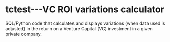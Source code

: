 # tctest---VC ROI variations calculator
SQL/Python code that calculates and displays variations (when data used is adjusted) in the return on a Venture Capital (VC) investment in a given private company.
